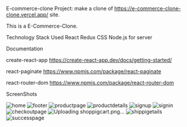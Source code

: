 E-commerce-clone
Project: make a clone of https://e-commerce-clone-clone.vercel.app/ site.

This is a E-Commerce-Clone.

Technology Stack Used
React
Redux
CSS
Node.js for server

Documentation

create-react-app
https://create-react-app.dev/docs/getting-started/

react-paginate
https://www.npmjs.com/package/react-paginate

react-router-dom
https://www.npmjs.com/package/react-router-dom






ScreenShots

![home](https://user-images.githubusercontent.com/95959359/169657549-8a2ef28d-0755-44a3-98dd-cb6662e40d9d.png)
![footer](https://user-images.githubusercontent.com/95959359/169657561-d7518bbc-6458-4833-b52b-46e091f8a296.png)
![productpage](https://user-images.githubusercontent.com/95959359/169657565-e7be01c8-be1b-43c2-99d2-17f311ed12aa.png)
![productdetails](https://user-images.githubusercontent.com/95959359/169657569-c6fe3036-89d8-482c-a91c-b786c1a0c01b.png)
![signup](https://user-images.githubusercontent.com/95959359/169657575-fec77ea0-179c-4f84-a0af-2cccd12ce7d7.png)
![signin](https://user-images.githubusercontent.com/95959359/169657579-7be2193f-bca0-41f8-916f-093ef70fcbf3.png)
![checkoutpage](https://user-images.githubusercontent.com/95959359/169657584-2d13066d-e021-4e1f-9c3a-46f341bcc3cc.png)
![Uploading shoppigcart.png…]()
![shippigetails](https://user-images.githubusercontent.com/95959359/169657599-98ca613d-c11f-4504-b6ba-6ec754a5af46.png)
![successpage](https://user-images.githubusercontent.com/95959359/169657600-e1e6c7a2-22c3-44d9-8389-fd3c97322f28.png)
